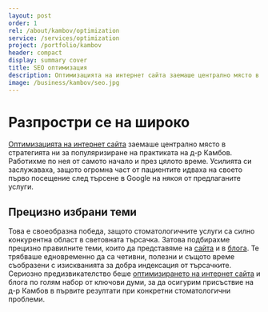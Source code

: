 ```yaml
---
layout: post
order: 1
rel: /about/kambov/optimization
service: /services/optimization
project: /portfolio/kambov
header: compact
display: summary cover
title: SEO oптимизация
description: Оптимизацията на интернет сайта заемаше централно място в стратегията ни за дигитален маркетинг и за популяризиране на практиката на д-р Камбов
image: /business/kambov/seo.jpg
---
```

# Разпростри се на широко
[Оптимизацията на интернет сайта](./../../маркетинг/оптимизация.html) заемаше централно място в стратегията ни за популяризиране на практиката на д-р Камбов. Работихме по нея от самото начало и през цялото време. Усилията си заслужаваха, защото огромна част от пациентите идваха на своето първо посещение след търсене в Google на някоя от предлаганите услуги.

## Прецизно избрани теми
Това е своеобразна победа, защото стоматологичните услуги са силно конкурентна област в световната търсачка. Затова подбирахме прецизно правилните теми, които да представяме на [сайта](http://dentalclinic.com/) и в [блога](http://stomatolog.kambov.com/). Те трябваше едновременно да са четивни, полезни и същото време съобразени с изискванията за добра индексация от търсачките. Сериозно предизвикателство беше [оптимизирането на интернет сайта](./../../маркетинг/оптимизация.html) и блога по голям набор от ключови думи, за да осигурим присъствие на д-р Камбов в първите резултати при конкретни стоматологични проблеми. 